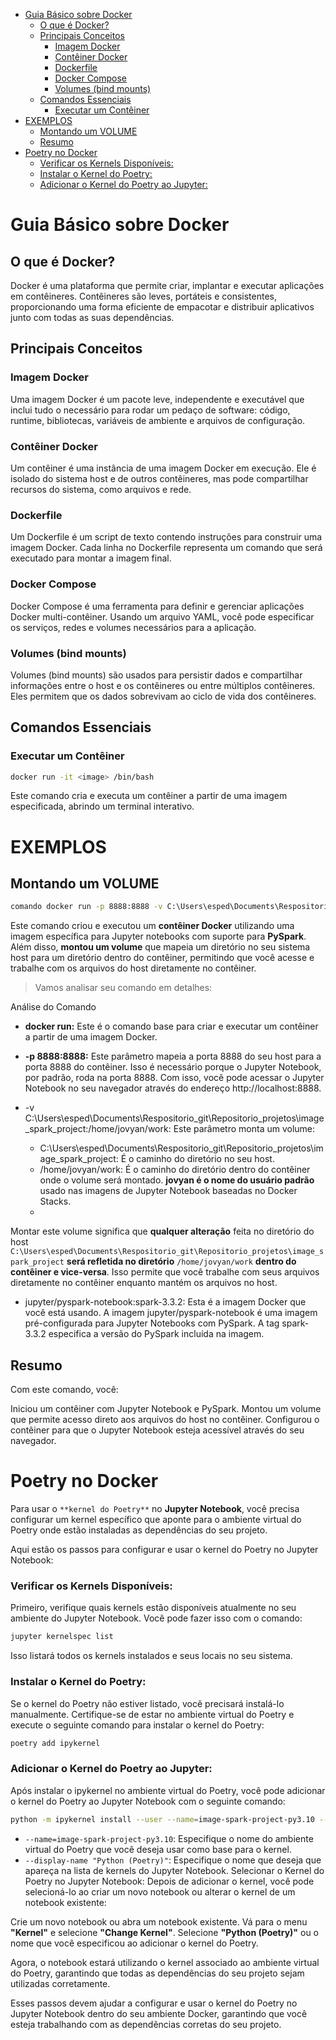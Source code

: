 - [Guia Básico sobre Docker](#guia-básico-sobre-docker)
  - [O que é Docker?](#o-que-é-docker)
  - [Principais Conceitos](#principais-conceitos)
    - [Imagem Docker](#imagem-docker)
    - [Contêiner Docker](#contêiner-docker)
    - [Dockerfile](#dockerfile)
    - [Docker Compose](#docker-compose)
    - [Volumes (bind mounts)](#volumes-bind-mounts)
  - [Comandos Essenciais](#comandos-essenciais)
    - [Executar um Contêiner](#executar-um-contêiner)
- [EXEMPLOS](#exemplos)
  - [Montando um VOLUME](#montando-um-volume)
  - [Resumo](#resumo)
- [Poetry no Docker](#poetry-no-docker)
    - [Verificar os Kernels Disponíveis:](#verificar-os-kernels-disponíveis)
    - [Instalar o Kernel do Poetry:](#instalar-o-kernel-do-poetry)
    - [Adicionar o Kernel do Poetry ao Jupyter:](#adicionar-o-kernel-do-poetry-ao-jupyter)

# Guia Básico sobre Docker

## O que é Docker?
Docker é uma plataforma que permite criar, implantar e executar aplicações em contêineres. Contêineres são leves, portáteis e consistentes, proporcionando uma forma eficiente de empacotar e distribuir aplicativos junto com todas as suas dependências.

## Principais Conceitos

### Imagem Docker
Uma imagem Docker é um pacote leve, independente e executável que inclui tudo o necessário para rodar um pedaço de software: código, runtime, bibliotecas, variáveis de ambiente e arquivos de configuração.

### Contêiner Docker
Um contêiner é uma instância de uma imagem Docker em execução. Ele é isolado do sistema host e de outros contêineres, mas pode compartilhar recursos do sistema, como arquivos e rede.

### Dockerfile
Um Dockerfile é um script de texto contendo instruções para construir uma imagem Docker. Cada linha no Dockerfile representa um comando que será executado para montar a imagem final.

### Docker Compose
Docker Compose é uma ferramenta para definir e gerenciar aplicações Docker multi-contêiner. Usando um arquivo YAML, você pode especificar os serviços, redes e volumes necessários para a aplicação.

### Volumes (bind mounts)
Volumes (bind mounts) são usados para persistir dados e compartilhar informações entre o host e os contêineres ou entre múltiplos contêineres. Eles permitem que os dados sobrevivam ao ciclo de vida dos contêineres.

## Comandos Essenciais

### Executar um Contêiner
```sh
docker run -it <image> /bin/bash
```
Este comando cria e executa um contêiner a partir de uma imagem especificada, abrindo um terminal interativo.

# EXEMPLOS

## Montando um VOLUME

```bash
comando docker run -p 8888:8888 -v C:\Users\esped\Documents\Respositorio_git\Repositorio_projetos\image_spark_project:/home/jovyan/work jupyter/pyspark-notebook:spark-3.3.2
```

Este comando criou e executou um **contêiner Docker** utilizando uma imagem específica para Jupyter notebooks com suporte para **PySpark**. Além disso, **montou um volume** que mapeia um diretório no seu sistema host para um diretório dentro do contêiner, permitindo que você acesse e trabalhe com os arquivos do host diretamente no contêiner. 

>Vamos analisar seu comando em detalhes:

Análise do Comando
* **docker run:** Este é o comando base para criar e executar um contêiner a partir de uma imagem Docker.

* **-p 8888:8888:** Este parâmetro mapeia a porta 8888 do seu host para a porta 8888 do contêiner. Isso é necessário porque o Jupyter Notebook, por padrão, roda na porta 8888. Com isso, você pode acessar o Jupyter Notebook no seu navegador através do endereço http://localhost:8888.

* -v C:\Users\esped\Documents\Respositorio_git\Repositorio_projetos\image_spark_project:/home/jovyan/work: Este parâmetro monta um volume:

    * C:\Users\esped\Documents\Respositorio_git\Repositorio_projetos\image_spark_project: É o caminho do diretório no seu host.
    * /home/jovyan/work: É o caminho do diretório dentro do contêiner onde o volume será montado. **jovyan é o nome do usuário padrão** usado nas imagens de Jupyter Notebook baseadas no Docker Stacks.
    * 
Montar este volume significa que **qualquer alteração** feita no diretório do host `C:\Users\esped\Documents\Respositorio_git\Repositorio_projetos\image_spark_project` **será refletida no diretório** `/home/jovyan/work` **dentro do contêiner e vice-versa**. Isso permite que você trabalhe com seus arquivos diretamente no contêiner enquanto mantém os arquivos no host.

* jupyter/pyspark-notebook:spark-3.3.2: Esta é a imagem Docker que você está usando. A imagem jupyter/pyspark-notebook é uma imagem pré-configurada para Jupyter Notebooks com PySpark. A tag spark-3.3.2 especifica a versão do PySpark incluída na imagem.


## Resumo

Com este comando, você:

Iniciou um contêiner com Jupyter Notebook e PySpark.
Montou um volume que permite acesso direto aos arquivos do host no contêiner.
Configurou o contêiner para que o Jupyter Notebook esteja acessível através do seu navegador.

# Poetry no Docker

Para usar o `**kernel do Poetry**` no **Jupyter Notebook**, você precisa configurar um kernel específico que aponte para o ambiente virtual do Poetry onde estão instaladas as dependências do seu projeto. 

Aqui estão os passos para configurar e usar o kernel do Poetry no Jupyter Notebook:

### Verificar os Kernels Disponíveis:

Primeiro, verifique quais kernels estão disponíveis atualmente no seu ambiente do Jupyter Notebook. Você pode fazer isso com o comando:

```bash
jupyter kernelspec list
```

Isso listará todos os kernels instalados e seus locais no seu sistema.

### Instalar o Kernel do Poetry:

Se o kernel do Poetry não estiver listado, você precisará instalá-lo manualmente. Certifique-se de estar no ambiente virtual do Poetry e execute o seguinte comando para instalar o kernel do Poetry:

```bash
poetry add ipykernel
```

### Adicionar o Kernel do Poetry ao Jupyter:

Após instalar o ipykernel no ambiente virtual do Poetry, você pode adicionar o kernel do Poetry ao Jupyter Notebook com o seguinte comando:

```bash
python -m ipykernel install --user --name=image-spark-project-py3.10 --display-name "Python (Poetry)"
```

* `--name=image-spark-project-py3.10`: Especifique o nome do ambiente virtual do Poetry que você deseja usar como base para o kernel.
* `--display-name "Python (Poetry)"`: Especifique o nome que deseja que apareça na lista de kernels do Jupyter Notebook.
Selecionar o Kernel do Poetry no Jupyter Notebook:
Depois de adicionar o kernel, você pode selecioná-lo ao criar um novo notebook ou alterar o kernel de um notebook existente:

Crie um novo notebook ou abra um notebook existente.
Vá para o menu **"Kernel"** e selecione **"Change Kernel"**.
Selecione **"Python (Poetry)"** ou o nome que você especificou ao adicionar o kernel do Poetry.

Agora, o notebook estará utilizando o kernel associado ao ambiente virtual do Poetry, garantindo que todas as dependências do seu projeto sejam utilizadas corretamente.

Esses passos devem ajudar a configurar e usar o kernel do Poetry no Jupyter Notebook dentro do seu ambiente Docker, garantindo que você esteja trabalhando com as dependências corretas do seu projeto.